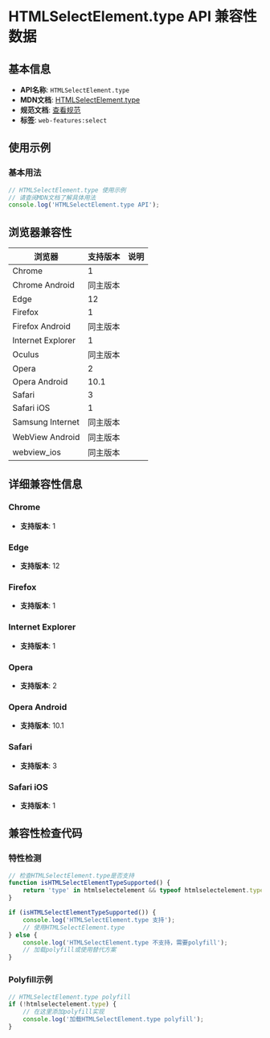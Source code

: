 # HTMLSelectElement.type API 兼容性数据

## 基本信息

- **API名称**: `HTMLSelectElement.type`
- **MDN文档**: [HTMLSelectElement.type](https://developer.mozilla.org/docs/Web/API/HTMLSelectElement/type)
- **规范文档**: [查看规范](https://html.spec.whatwg.org/multipage/form-elements.html#dom-select-type-dev)
- **标签**: `web-features:select`

## 使用示例

### 基本用法

```javascript
// HTMLSelectElement.type 使用示例
// 请查阅MDN文档了解具体用法
console.log('HTMLSelectElement.type API');
```

## 浏览器兼容性

| 浏览器 | 支持版本 | 说明 |
|--------|----------|------|
| Chrome | 1 |  |
| Chrome Android | 同主版本 |  |
| Edge | 12 |  |
| Firefox | 1 |  |
| Firefox Android | 同主版本 |  |
| Internet Explorer | 1 |  |
| Oculus | 同主版本 |  |
| Opera | 2 |  |
| Opera Android | 10.1 |  |
| Safari | 3 |  |
| Safari iOS | 1 |  |
| Samsung Internet | 同主版本 |  |
| WebView Android | 同主版本 |  |
| webview_ios | 同主版本 |  |

## 详细兼容性信息

### Chrome

- **支持版本**: 1

### Edge

- **支持版本**: 12

### Firefox

- **支持版本**: 1

### Internet Explorer

- **支持版本**: 1

### Opera

- **支持版本**: 2

### Opera Android

- **支持版本**: 10.1

### Safari

- **支持版本**: 3

### Safari iOS

- **支持版本**: 1

## 兼容性检查代码

### 特性检测

```javascript
// 检查HTMLSelectElement.type是否支持
function isHTMLSelectElementTypeSupported() {
    return 'type' in htmlselectelement && typeof htmlselectelement.type === 'function';
}

if (isHTMLSelectElementTypeSupported()) {
    console.log('HTMLSelectElement.type 支持');
    // 使用HTMLSelectElement.type
} else {
    console.log('HTMLSelectElement.type 不支持，需要polyfill');
    // 加载polyfill或使用替代方案
}
```

### Polyfill示例

```javascript
// HTMLSelectElement.type polyfill
if (!htmlselectelement.type) {
    // 在这里添加polyfill实现
    console.log('加载HTMLSelectElement.type polyfill');
}
```

